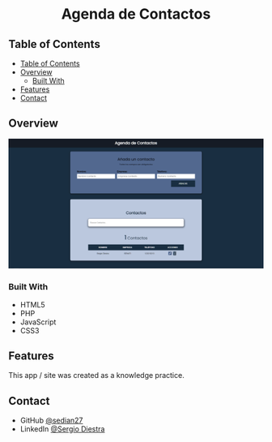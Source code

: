 <!-- Please update value in the {}  -->

<h1 align="center">Agenda de Contactos</h1>

<!-- TABLE OF CONTENTS -->

## Table of Contents

- [Table of Contents](#table-of-contents)
- [Overview](#overview)
  - [Built With](#built-with)
- [Features](#features)
- [Contact](#contact)

<!-- OVERVIEW -->

## Overview

![screenshot](screenshots/agenda.png)

### Built With

- HTML5
- PHP
- JavaScript
- CSS3

## Features

This app / site was created as a knowledge practice.


## Contact

- GitHub [@sedian27](https://{github.com/sedian27})
- LinkedIn [@Sergio Diestra](https://linkedin.com/in/segio-diestra-andrade-596276174)
